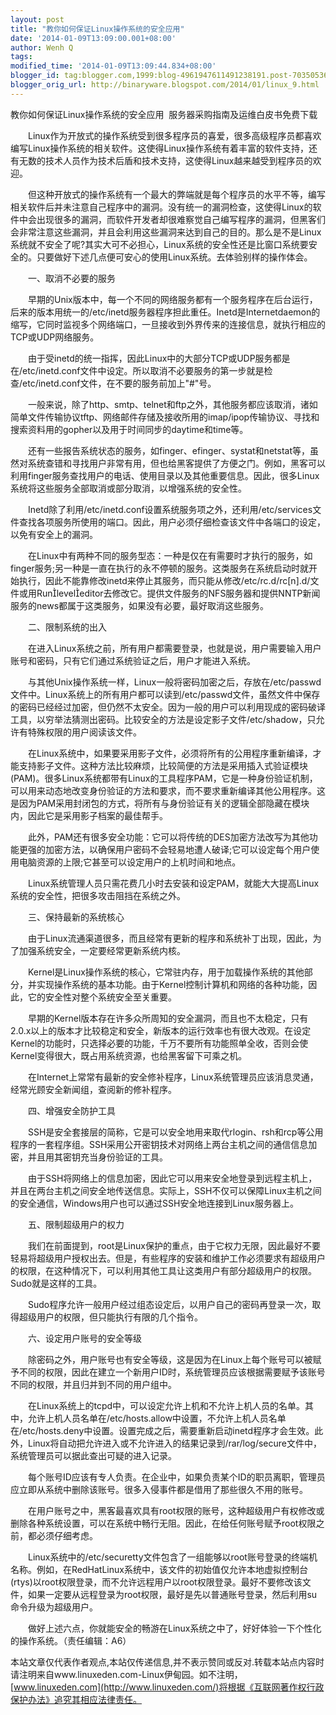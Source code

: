 ```yaml
---
layout: post
title: "教你如何保证Linux操作系统的安全应用"
date: '2014-01-09T13:09:00.001+08:00'
author: Wenh Q
tags:
modified_time: '2014-01-09T13:09:44.834+08:00'
blogger_id: tag:blogger.com,1999:blog-4961947611491238191.post-7035053699976469258
blogger_orig_url: http://binaryware.blogspot.com/2014/01/linux_9.html
---
```

教你如何保证Linux操作系统的安全应用  服务器采购指南及运维白皮书免费下载

　　Linux作为开放式的操作系统受到很多程序员的喜爱，很多高级程序员都喜欢编写Linux操作系统的相关软件。这使得Linux操作系统有着丰富的软件支持，还有无数的技术人员作为技术后盾和技术支持，这使得Linux越来越受到程序员的欢迎。

　　但这种开放式的操作系统有一个最大的弊端就是每个程序员的水平不等，编写相关软件后并未注意自己程序中的漏洞。没有统一的漏洞检查，这使得Linux的软件中会出现很多的漏洞，而软件开发者却很难察觉自己编写程序的漏洞，但黑客们会非常注意这些漏洞，并且会利用这些漏洞来达到自己的目的。那么是不是Linux系统就不安全了呢?其实大可不必担心，Linux系统的安全性还是比窗口系统要安全的。只要做好下述几点便可安心的使用Linux系统。去体验别样的操作体会。

　　一、取消不必要的服务

　　早期的Unix版本中，每一个不同的网络服务都有一个服务程序在后台运行，后来的版本用统一的/etc/inetd服务器程序担此重任。Inetd是Internetdaemon的缩写，它同时监视多个网络端口，一旦接收到外界传来的连接信息，就执行相应的TCP或UDP网络服务。

　　由于受inetd的统一指挥，因此Linux中的大部分TCP或UDP服务都是在/etc/inetd.conf文件中设定。所以取消不必要服务的第一步就是检查/etc/inetd.conf文件，在不要的服务前加上"#"号。

　　一般来说，除了http、smtp、telnet和ftp之外，其他服务都应该取消，诸如简单文件传输协议tftp、网络邮件存储及接收所用的imap/ipop传输协议、寻找和搜索资料用的gopher以及用于时间同步的daytime和time等。

　　还有一些报告系统状态的服务，如finger、efinger、systat和netstat等，虽然对系统查错和寻找用户非常有用，但也给黑客提供了方便之门。例如，黑客可以利用finger服务查找用户的电话、使用目录以及其他重要信息。因此，很多Linux系统将这些服务全部取消或部分取消，以增强系统的安全性。

　　Inetd除了利用/etc/inetd.conf设置系统服务项之外，还利用/etc/services文件查找各项服务所使用的端口。因此，用户必须仔细检查该文件中各端口的设定，以免有安全上的漏洞。

　　在Linux中有两种不同的服务型态：一种是仅在有需要时才执行的服务，如finger服务;另一种是一直在执行的永不停顿的服务。这类服务在系统启动时就开始执行，因此不能靠修改inetd来停止其服务，而只能从修改/etc/rc.d/rc[n].d/文件或用Runleveleditor去修改它。提供文件服务的NFS服务器和提供NNTP新闻服务的news都属于这类服务，如果没有必要，最好取消这些服务。

　　二、限制系统的出入

　　在进入Linux系统之前，所有用户都需要登录，也就是说，用户需要输入用户账号和密码，只有它们通过系统验证之后，用户才能进入系统。

　　与其他Unix操作系统一样，Linux一般将密码加密之后，存放在/etc/passwd文件中。Linux系统上的所有用户都可以读到/etc/passwd文件，虽然文件中保存的密码已经经过加密，但仍然不太安全。因为一般的用户可以利用现成的密码破译工具，以穷举法猜测出密码。比较安全的方法是设定影子文件/etc/shadow，只允许有特殊权限的用户阅读该文件。

　　在Linux系统中，如果要采用影子文件，必须将所有的公用程序重新编译，才能支持影子文件。这种方法比较麻烦，比较简便的方法是采用插入式验证模块(PAM)。很多Linux系统都带有Linux的工具程序PAM，它是一种身份验证机制，可以用来动态地改变身份验证的方法和要求，而不要求重新编译其他公用程序。这是因为PAM采用封闭包的方式，将所有与身份验证有关的逻辑全部隐藏在模块内，因此它是采用影子档案的最佳帮手。

　　此外，PAM还有很多安全功能：它可以将传统的DES加密方法改写为其他功能更强的加密方法，以确保用户密码不会轻易地遭人破译;它可以设定每个用户使用电脑资源的上限;它甚至可以设定用户的上机时间和地点。

　　Linux系统管理人员只需花费几小时去安装和设定PAM，就能大大提高Linux系统的安全性，把很多攻击阻挡在系统之外。

　　三、保持最新的系统核心

　　由于Linux流通渠道很多，而且经常有更新的程序和系统补丁出现，因此，为了加强系统安全，一定要经常更新系统内核。

　　Kernel是Linux操作系统的核心，它常驻内存，用于加载操作系统的其他部分，并实现操作系统的基本功能。由于Kernel控制计算机和网络的各种功能，因此，它的安全性对整个系统安全至关重要。

　　早期的Kernel版本存在许多众所周知的安全漏洞，而且也不太稳定，只有2.0.x以上的版本才比较稳定和安全，新版本的运行效率也有很大改观。在设定Kernel的功能时，只选择必要的功能，千万不要所有功能照单全收，否则会使Kernel变得很大，既占用系统资源，也给黑客留下可乘之机。

　　在Internet上常常有最新的安全修补程序，Linux系统管理员应该消息灵通，经常光顾安全新闻组，查阅新的修补程序。

　　四、增强安全防护工具

　　SSH是安全套接层的简称，它是可以安全地用来取代rlogin、rsh和rcp等公用程序的一套程序组。SSH采用公开密钥技术对网络上两台主机之间的通信信息加密，并且用其密钥充当身份验证的工具。

　　由于SSH将网络上的信息加密，因此它可以用来安全地登录到远程主机上，并且在两台主机之间安全地传送信息。实际上，SSH不仅可以保障Linux主机之间的安全通信，Windows用户也可以通过SSH安全地连接到Linux服务器上。

　　五、限制超级用户的权力

　　我们在前面提到，root是Linux保护的重点，由于它权力无限，因此最好不要轻易将超级用户授权出去。但是，有些程序的安装和维护工作必须要求有超级用户的权限，在这种情况下，可以利用其他工具让这类用户有部分超级用户的权限。Sudo就是这样的工具。

　　Sudo程序允许一般用户经过组态设定后，以用户自己的密码再登录一次，取得超级用户的权限，但只能执行有限的几个指令。

　　六、设定用户账号的安全等级

　　除密码之外，用户账号也有安全等级，这是因为在Linux上每个账号可以被赋予不同的权限，因此在建立一个新用户ID时，系统管理员应该根据需要赋予该账号不同的权限，并且归并到不同的用户组中。

　　在Linux系统上的tcpd中，可以设定允许上机和不允许上机人员的名单。其中，允许上机人员名单在/etc/hosts.allow中设置，不允许上机人员名单在/etc/hosts.deny中设置。设置完成之后，需要重新启动inetd程序才会生效。此外，Linux将自动把允许进入或不允许进入的结果记录到/rar/log/secure文件中，系统管理员可以据此查出可疑的进入记录。

　　每个账号ID应该有专人负责。在企业中，如果负责某个ID的职员离职，管理员应立即从系统中删除该账号。很多入侵事件都是借用了那些很久不用的账号。

　　在用户账号之中，黑客最喜欢具有root权限的账号，这种超级用户有权修改或删除各种系统设置，可以在系统中畅行无阻。因此，在给任何账号赋予root权限之前，都必须仔细考虑。

　　Linux系统中的/etc/securetty文件包含了一组能够以root账号登录的终端机名称。例如，在RedHatLinux系统中，该文件的初始值仅允许本地虚拟控制台(rtys)以root权限登录，而不允许远程用户以root权限登录。最好不要修改该文件，如果一定要从远程登录为root权限，最好是先以普通账号登录，然后利用su命令升级为超级用户。

　　做好上述六点，你就能安全的畅游在Linux系统之中了，好好体验一下个性化的操作系统。（责任编辑：A6）


本站文章仅代表作者观点,本站仅传递信息,并不表示赞同或反对.转载本站点内容时请注明来自www.linuxeden.com-Linux伊甸园。如不注明，[www.linuxeden.com](http://www.linuxeden.com/)将根据《互联网著作权行政保护办法》追究其相应法律责任。
